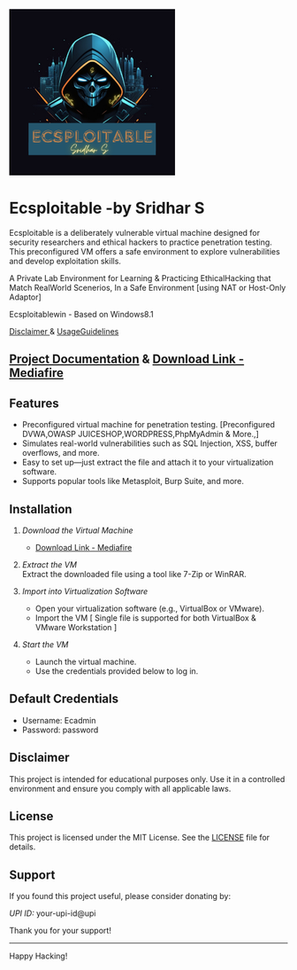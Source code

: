 <img src="ECSPLOITABLE.png" alt="Description" width="300">


# Ecsploitable -by Sridhar S   

Ecsploitable is a deliberately vulnerable virtual machine designed for security researchers and ethical hackers to practice penetration testing. This preconfigured VM offers a safe environment to explore vulnerabilities and develop exploitation skills.  

A Private Lab Environment for Learning & Practicing EthicalHacking that Match RealWorld Scenerios, In a Safe Environment [using NAT or Host-Only Adaptor]

Ecsploitablewin   - Based on Windows8.1

[ Disclaimer ](https://drive.google.com/file/d/1DaX_Rm4t4WAPNj-qZgWHLAv30xu4QQDD/view?usp=sharing)   &  [ UsageGuidelines ](https://drive.google.com/file/d/1mSjTNZeezXlH2ESt1y6EFD71HKbcgi8c/view?usp=sharing)

## [Project Documentation](https://drive.google.com/file/d/1BdIXxZTYmg0Q8Bo-_bwDBqi_Al2JyyM4/view?usp=sharing) & [Download Link - Mediafire](https://www.mediafire.com/file/9cbpyndnhyzzl0o/Ecsploitablewin.7z/file) 

## Features  
- Preconfigured virtual machine for penetration testing. [Preconfigured DVWA,OWASP JUICESHOP,WORDPRESS,PhpMyAdmin & More.,]
- Simulates real-world vulnerabilities such as SQL Injection, XSS, buffer overflows, and more.  
- Easy to set up—just extract the file and attach it to your virtualization software.  
- Supports popular tools like Metasploit, Burp Suite, and more.  

## Installation  

1. *Download the Virtual Machine*  
   - [Download Link - Mediafire](https://www.mediafire.com/file/9cbpyndnhyzzl0o/Ecsploitablewin.7z/file)  

2. *Extract the VM*  
   Extract the downloaded file using a tool like 7-Zip or WinRAR.  

3. *Import into Virtualization Software*  
   - Open your virtualization software (e.g., VirtualBox or VMware).  
   - Import the VM [ Single file is supported for both VirtualBox & VMware Workstation ] 

4. *Start the VM*  
   - Launch the virtual machine.  
   - Use the credentials provided below to log in.  

## Default Credentials  
- Username: Ecadmin  
- Password: password  
  
## Disclaimer  
This project is intended for educational purposes only. Use it in a controlled environment and ensure you comply with all applicable laws.  

## License  
This project is licensed under the MIT License. See the [LICENSE](./LICENSE) file for details.  

## Support  

If you found this project useful, please consider donating by:  

*UPI ID:* your-upi-id@upi  

Thank you for your support!  

---

Happy Hacking!
